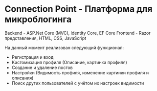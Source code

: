 # Connection Point - Платформа для микроблогинга
Backend - ASP.Net Core (MVC), Identity Core, EF Core
Frontend - Razor представления, HTML, CSS, JavaScript

На данный момент реализован следующий функционал:
  - Регистрация и вход
  - Кастомизация профиля (Описание, картинка профиля)
  - Создание и удаление постов
  - Настройки (Видимость профиля, изменение картинки профиля и описания)
  - Поиск других пользователей с учётом их настроек видимости
